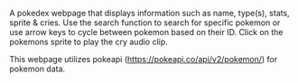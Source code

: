 A pokedex webpage that displays information such as name, type(s), stats, sprite & cries.
Use the search function to search for specific pokemon or use arrow keys to cycle between pokemon based on their ID.
Click on the pokemons sprite to play the cry audio clip.

This webpage utilizes pokeapi (https://pokeapi.co/api/v2/pokemon/) for pokemon data.
